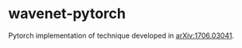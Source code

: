 # wavenet-pytorch
Pytorch implementation of technique developed in [arXiv:1706.03041](https://arxiv.org/abs/1706.03041).
